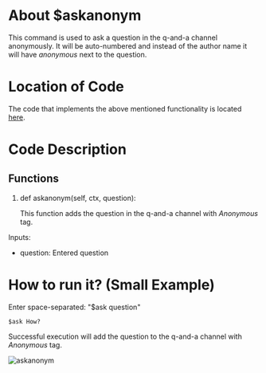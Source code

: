 # About $askanonym
This command is used to ask a question in the q-and-a channel anonymously.
It will be auto-numbered and instead of the author name it will have <i>anonymous</i> next to the question.

# Location of Code
The code that implements the above mentioned functionality is located [here](../../cogs/qanda.py).

# Code Description
## Functions

1. def askanonym(self, ctx, question):
   
   This function adds the question in the q-and-a channel with <i> Anonymous</i> tag.

Inputs:

- question: Entered question
   
# How to run it? (Small Example)
Enter space-separated: "$ask question"
```
$ask How?
```
Successful execution will add the question to the q-and-a channel with <i> Anonymous</i> tag.

![askanonym](./askanonym.png)
